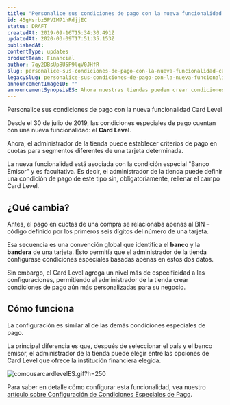 ```yaml
---
title: "Personalice sus condiciones de pago con la nueva funcionalidad Card Level "
id: 45gHsrbz5PVIM71hRdjjEC
status: DRAFT
createdAt: 2019-09-16T15:34:30.491Z
updatedAt: 2020-03-09T17:51:35.153Z
publishedAt: 
contentType: updates
productTeam: Financial
author: 7qy2DBsUp8U5P9lqV0JHfR
slug: personalice-sus-condiciones-de-pago-con-la-nueva-funcionalidad-card-level 
legacySlug: personalice-sus-condiciones-de-pago-con-la-nueva-funcionalidad-card-level 
announcementImageID: ""
announcementSynopsisES: Ahora nuestras tiendas pueden crear condiciones de pago segmentadas por nivel de tarjeta de crédito.
---
```


Personalice sus condiciones de pago con la nueva funcionalidad Card Level 

Desde el 30 de julio de 2019, las condiciones especiales de pago cuentan con una nueva funcionalidad: el __Card Level__.

Ahora, el administrador de la tienda puede establecer criterios de pago en cuotas para segmentos diferentes de una tarjeta determinada.

La nueva funcionalidad está asociada con la condición especial "Banco Emisor" y es facultativa. Es decir, el administrador de la tienda puede definir una condición de pago de este tipo sin, obligatoriamente,  rellenar el campo Card Level.

## ¿Qué cambia?

Antes, el pago en cuotas de una compra se relacionaba apenas al BIN – código definido por los primeros seis dígitos del número de una tarjeta.

Esa secuencia es una convención global que identifica el __banco__ y la __bandera__ de una tarjeta. Esto permitía que el administrador de la tienda configurase  condiciones especiales basadas apenas en estos dos datos.

Sin embargo, el Card Level agrega un nivel más de especificidad a las configuraciones, permitiendo al administrador de la tienda crear condiciones de pago aún más personalizadas para su negocio.


## Cómo funciona

La configuración es similar al de las demás condiciones especiales de pago.

La principal diferencia es que, después de seleccionar el país y el banco emisor, el administrador de la tienda puede elegir entre las opciones de Card Level que ofrece  la institución financiera elegida.

![comousarcardlevelES.gif?h=250](//images.ctfassets.net/alneenqid6w5/7GeRvL3w0PW2czAGdnQWRw/e7ed1290e19aea854cb4dda72f501b26/comousarcardlevelES.gif_h_250)

Para saber en detalle cómo configurar esta funcionalidad, vea nuestro [artículo sobre Configuración de Condiciones Especiales de Pago](https://help.vtex.com/tutorial/condiciones-especiales--tutorials_456).
